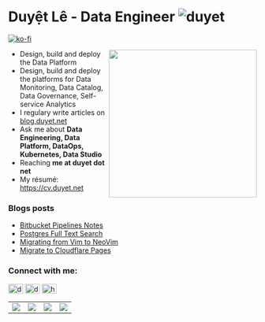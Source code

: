 <h1>Duyệt Lê - Data Engineer <img src="https://komarev.com/ghpvc/?username=duyet" alt="duyet" /></h1> 

[![ko-fi](https://ko-fi.com/img/githubbutton_sm.svg)](https://ko-fi.com/F1F6WR3R)

<img src="https://i.imgur.com/xwjP2uD.jpg" width="300" style="float: right" />

- Design, build and deploy the Data Platform
- Design, build and deploy the platforms for Data Monitoring, Data Catalog, Data Governance, Self-service Analytics
- I regulary write articles on [blog.duyet.net](https://blog.duyet.net)
- Ask me about **Data Engineering, Data Platform, DataOps, Kubernetes, Data Studio**
- Reaching **me at duyet dot net**
- My résumé: https://cv.duyet.net

### Blogs posts
<!-- BLOG-POST-LIST:START -->
- [Bitbucket Pipelines Notes](https://blog.duyet.net/2021/08/bitbucket-pipelines-notes.html)
- [Postgres Full Text Search](https://blog.duyet.net/2021/07/postgres-full-text-search.html)
- [Migrating from Vim to NeoVim](https://blog.duyet.net/2021/06/neovim.html)
- [Migrate to Cloudflare Pages](https://blog.duyet.net/2021/05/migrate-to-cloudflare-pages.html)
<!-- BLOG-POST-LIST:END -->

<p align="left">
<h3 align="left">Connect with me:</h3>
<a href="https://twitter.com/duyetdev" target="blank"><img align="center" src="https://cdn.jsdelivr.net/npm/simple-icons@3.0.1/icons/twitter.svg" alt="duyetdev" height="20" width="30" /></a>
<a href="https://linkedin.com/in/duyet" target="blank"><img align="center" src="https://cdn.jsdelivr.net/npm/simple-icons@3.0.1/icons/linkedin.svg" alt="duyet" height="20" width="30" /></a>
<a href="/https://blog.duyet.net/rss.xml" target="blank"><img align="center" src="https://cdn.jsdelivr.net/npm/simple-icons@3.0.1/icons/rss.svg" alt="https://blog.duyet.net/rss.xml" height="20" width="30" /></a>
</p>

<table border="0">
  <tr>
    <td><img src="https://wakatime.com/share/@8d67d3f3-1ae6-4b1e-a8a1-32c57b3e05f9/7857d534-8cf7-4435-9ac6-22e0dfbc8650.png" /></td>
    <td><img src="https://wakatime.com/share/@8d67d3f3-1ae6-4b1e-a8a1-32c57b3e05f9/756408b3-702d-41e5-85e6-51ef0a5f4147.png" /></td>
    <td><img src="https://wakatime.com/share/@8d67d3f3-1ae6-4b1e-a8a1-32c57b3e05f9/fad2824d-b6c9-4563-91e5-3ae32c1294b2.png" /></td>
    <td><img src="https://wakatime.com/share/@8d67d3f3-1ae6-4b1e-a8a1-32c57b3e05f9/e2b44546-e55d-4731-936e-def0bcfe87b8.png" /></td>
  </tr>
</table>
